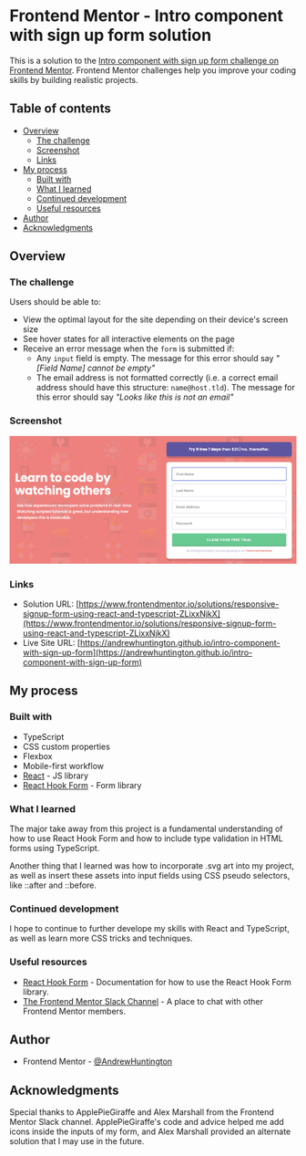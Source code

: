 # Frontend Mentor - Intro component with sign up form solution

This is a solution to the [Intro component with sign up form challenge on Frontend Mentor](https://www.frontendmentor.io/challenges/intro-component-with-signup-form-5cf91bd49edda32581d28fd1). Frontend Mentor challenges help you improve your coding skills by building realistic projects.

## Table of contents

- [Overview](#overview)
  - [The challenge](#the-challenge)
  - [Screenshot](#screenshot)
  - [Links](#links)
- [My process](#my-process)
  - [Built with](#built-with)
  - [What I learned](#what-i-learned)
  - [Continued development](#continued-development)
  - [Useful resources](#useful-resources)
- [Author](#author)
- [Acknowledgments](#acknowledgments)

## Overview

### The challenge

Users should be able to:

- View the optimal layout for the site depending on their device's screen size
- See hover states for all interactive elements on the page
- Receive an error message when the `form` is submitted if:
  - Any `input` field is empty. The message for this error should say _"[Field Name] cannot be empty"_
  - The email address is not formatted correctly (i.e. a correct email address should have this structure: `name@host.tld`). The message for this error should say _"Looks like this is not an email"_

### Screenshot

![Sign-up Form](src/images/screenshot.png "Sign-up Form")

### Links

- Solution URL: [https://www.frontendmentor.io/solutions/responsive-signup-form-using-react-and-typescript-ZLixxNjkX](https://www.frontendmentor.io/solutions/responsive-signup-form-using-react-and-typescript-ZLixxNjkX)
- Live Site URL: [https://andrewhuntington.github.io/intro-component-with-sign-up-form](https://andrewhuntington.github.io/intro-component-with-sign-up-form)

## My process

### Built with

- TypeScript
- CSS custom properties
- Flexbox
- Mobile-first workflow
- [React](https://reactjs.org/) - JS library
- [React Hook Form](https://react-hook-form.com/) - Form library

### What I learned

The major take away from this project is a fundamental understanding of how to use React Hook Form and how to include type validation in HTML forms using TypeScript.

Another thing that I learned was how to incorporate .svg art into my project, as well as insert these assets into input fields using CSS pseudo selectors, like ::after and ::before.

### Continued development

I hope to continue to further develope my skills with React and TypeScript, as well as learn more CSS tricks and techniques.

### Useful resources

- [React Hook Form](https://react-hook-form.com/) - Documentation for how to use the React Hook Form library.
- [The Frontend Mentor Slack Channel](https://frontendmentor.slack.com/) - A place to chat with other Frontend Mentor members.

## Author

- Frontend Mentor - [@AndrewHuntington](https://www.frontendmentor.io/profile/AndrewHuntington)

## Acknowledgments

Special thanks to ApplePieGiraffe and Alex Marshall from the Frontend Mentor Slack channel. ApplePieGiraffe's code and advice helped me add icons inside the inputs of my form, and Alex Marshall provided an alternate solution that I may use in the future.
